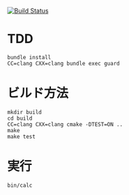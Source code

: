 [![Build Status](https://travis-ci.org/umireon/klang.svg?branch=master)](https://travis-ci.org/umireon/klang)

# TDD
```
bundle install
CC=clang CXX=clang bundle exec guard
```

# ビルド方法
```
mkdir build
cd build
CC=clang CXX=clang cmake -DTEST=ON ..
make
make test
```

# 実行
```
bin/calc
```
